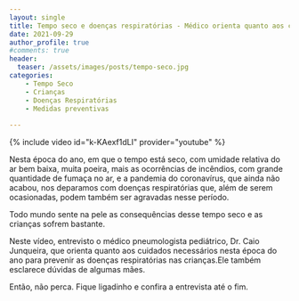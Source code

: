 ```yaml
---
layout: single
title: Tempo seco e doenças respiratórias - Médico orienta quanto aos cuidados para proteger as crianças
date: 2021-09-29 
author_profile: true
#comments: true
header:
  teaser: /assets/images/posts/tempo-seco.jpg
categories: 
    - Tempo Seco
    - Crianças
    - Doenças Respiratórias
    - Medidas preventivas
    
---
```


{% include video id="k-KAexf1dLI" provider="youtube" %}

Nesta época do ano, em que o tempo está seco, com umidade relativa do ar bem baixa, muita poeira, mais as ocorrências de incêndios, com grande quantidade de fumaça no ar, e a pandemia do coronavírus, que ainda não acabou, nos deparamos com doenças respiratórias que, além de serem ocasionadas, podem também ser agravadas nesse período.

Todo mundo sente na pele as consequências desse tempo seco e as crianças sofrem bastante.

Neste vídeo, entrevisto o médico pneumologista pediátrico, Dr. Caio Junqueira,  que orienta quanto aos cuidados necessários nesta época do ano para prevenir as doenças respiratórias nas crianças.Ele também esclarece dúvidas de algumas mães.

Então, não perca. Fique ligadinho e confira a entrevista até o fim. 
